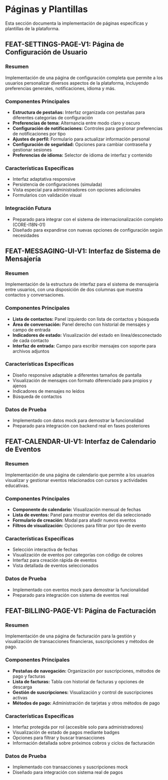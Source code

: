 # Páginas y Plantillas

Esta sección documenta la implementación de páginas específicas y plantillas de la plataforma.

## FEAT-SETTINGS-PAGE-V1: Página de Configuración de Usuario

### Resumen
Implementación de una página de configuración completa que permite a los usuarios personalizar diversos aspectos de la plataforma, incluyendo preferencias generales, notificaciones, idioma y más.

### Componentes Principales
- **Estructura de pestañas:** Interfaz organizada con pestañas para diferentes categorías de configuración
- **Preferencias de tema:** Alternancia entre modo claro y oscuro
- **Configuración de notificaciones:** Controles para gestionar preferencias de notificaciones por tipo
- **Ajustes de perfil:** Formulario para actualizar información personal
- **Configuración de seguridad:** Opciones para cambiar contraseña y gestionar sesiones
- **Preferencias de idioma:** Selector de idioma de interfaz y contenido

### Características Específicas
- Interfaz adaptativa responsive
- Persistencia de configuraciones (simulada)
- Vista especial para administradores con opciones adicionales
- Formularios con validación visual

### Integración Futura
- Preparado para integrar con el sistema de internacionalización completo (CORE-I18N-01)
- Diseñado para expandirse con nuevas opciones de configuración según necesidades

## FEAT-MESSAGING-UI-V1: Interfaz de Sistema de Mensajería

### Resumen
Implementación de la estructura de interfaz para el sistema de mensajería entre usuarios, con una disposición de dos columnas que muestra contactos y conversaciones.

### Componentes Principales
- **Lista de contactos:** Panel izquierdo con lista de contactos y búsqueda
- **Área de conversación:** Panel derecho con historial de mensajes y campo de entrada
- **Indicadores de estado:** Visualización del estado en línea/desconectado de cada contacto
- **Interfaz de entrada:** Campo para escribir mensajes con soporte para archivos adjuntos

### Características Específicas
- Diseño responsive adaptable a diferentes tamaños de pantalla
- Visualización de mensajes con formato diferenciado para propios y ajenos
- Indicadores de mensajes no leídos
- Búsqueda de contactos

### Datos de Prueba
- Implementado con datos mock para demostrar la funcionalidad
- Preparado para integración con backend real en fases posteriores

## FEAT-CALENDAR-UI-V1: Interfaz de Calendario de Eventos

### Resumen
Implementación de una página de calendario que permite a los usuarios visualizar y gestionar eventos relacionados con cursos y actividades educativas.

### Componentes Principales
- **Componente de calendario:** Visualización mensual de fechas
- **Lista de eventos:** Panel para mostrar eventos del día seleccionado
- **Formulario de creación:** Modal para añadir nuevos eventos
- **Filtros de visualización:** Opciones para filtrar por tipo de evento

### Características Específicas
- Selección interactiva de fechas
- Visualización de eventos por categorías con código de colores
- Interfaz para creación rápida de eventos
- Vista detallada de eventos seleccionados

### Datos de Prueba
- Implementado con eventos mock para demostrar la funcionalidad
- Preparado para integración con sistema de eventos real

## FEAT-BILLING-PAGE-V1: Página de Facturación

### Resumen
Implementación de una página de facturación para la gestión y visualización de transacciones financieras, suscripciones y métodos de pago.

### Componentes Principales
- **Pestañas de navegación:** Organización por suscripciones, métodos de pago y facturas
- **Lista de facturas:** Tabla con historial de facturas y opciones de descarga
- **Gestión de suscripciones:** Visualización y control de suscripciones activas
- **Métodos de pago:** Administración de tarjetas y otros métodos de pago

### Características Específicas
- Interfaz protegida por rol (accesible solo para administradores)
- Visualización de estado de pagos mediante badges
- Opciones para filtrar y buscar transacciones
- Información detallada sobre próximos cobros y ciclos de facturación

### Datos de Prueba
- Implementado con transacciones y suscripciones mock
- Diseñado para integración con sistema real de pagos
